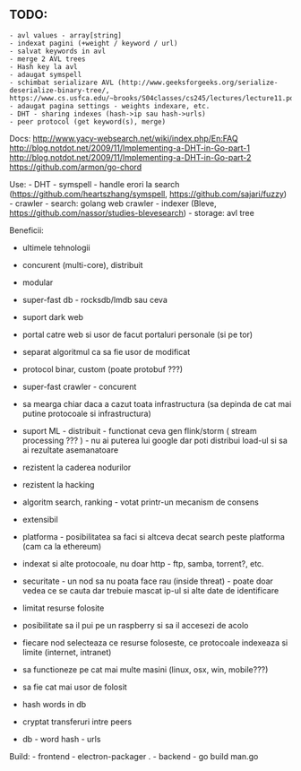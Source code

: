 TODO:
-----------
    - avl values - array[string]
    - indexat pagini (+weight / keyword / url)
    - salvat keywords in avl
    - merge 2 AVL trees
    - Hash key la avl
    - adaugat symspell
    - schimbat serializare AVL (http://www.geeksforgeeks.org/serialize-deserialize-binary-tree/, https://www.cs.usfca.edu/~brooks/S04classes/cs245/lectures/lecture11.pdf)
    - adaugat pagina settings - weights indexare, etc.
    - DHT - sharing indexes (hash->ip sau hash->urls)
    - peer protocol (get keyword(s), merge)

Docs:
    http://www.yacy-websearch.net/wiki/index.php/En:FAQ
    http://blog.notdot.net/2009/11/Implementing-a-DHT-in-Go-part-1
    http://blog.notdot.net/2009/11/Implementing-a-DHT-in-Go-part-2
    https://github.com/armon/go-chord

Use:
    - DHT
    - symspell - handle erori la search (https://github.com/heartszhang/symspell, https://github.com/sajari/fuzzy)
    - crawler - search: golang web crawler
    - indexer (Bleve, https://github.com/nassor/studies-blevesearch)
    - storage: avl tree

Beneficii:
   - ultimele tehnologii
   - concurent (multi-core), distribuit
   - modular
   - super-fast db - rocksdb/lmdb sau ceva
   - suport dark web
   - portal catre web si usor de facut portaluri personale (si pe tor)
   - separat algoritmul ca sa fie usor de modificat
   - protocol binar, custom (poate protobuf ???)
   - super-fast crawler - concurent
   - sa mearga chiar daca a cazut toata infrastructura (sa depinda de cat mai putine protocoale si infrastructura)
   - suport ML - distribuit - functionat ceva gen flink/storm ( stream processing ??? ) - nu ai puterea lui google dar poti distribui load-ul si sa ai rezultate asemanatoare
   - rezistent la caderea nodurilor
   - rezistent la hacking
   - algoritm search, ranking - votat printr-un mecanism de consens
   - extensibil
   - platforma - posibilitatea sa faci si altceva decat search peste platforma (cam ca la ethereum)
   - indexat si alte protocoale, nu doar http - ftp, samba, torrent?, etc.
   - securitate - un nod sa nu poata face rau (inside threat) - poate doar vedea ce se cauta dar trebuie mascat ip-ul si alte date de identificare
   - limitat resurse folosite
   - posibilitate sa il pui pe un raspberry si sa il accesezi de acolo
   - fiecare nod selecteaza ce resurse foloseste, ce protocoale indexeaza si limite (internet, intranet)
   - sa functioneze pe cat mai multe masini (linux, osx, win, mobile???)
   - sa fie cat mai usor de folosit

   - hash words in db
   - cryptat transferuri intre peers
   - db - word hash - urls

Build:
    - frontend - electron-packager .
    - backend - go build man.go
